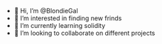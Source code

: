 - 👋 Hi, I’m @BlondieGal
- 👀 I’m interested in finding new frinds
- 🌱 I’m currently learning solidity
- 💞️ I’m looking to collaborate on different projects


